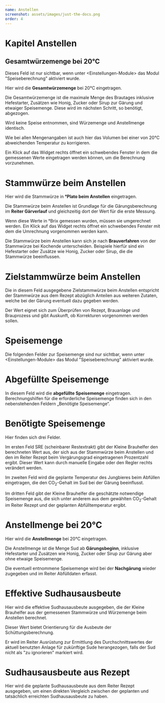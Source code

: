 ```yaml
---
name: Anstellen
screenshot: assets/images/just-the-docs.png
order: 4
---
```


# Kapitel Anstellen

## Gesamtwürzemenge bei 20°C

Dieses Feld ist nur sichtbar, wenn unter \<Einstellungen-Module\> das
Modul "Speiseberechnung" aktiviert wurde.

Hier wird die **Gesamtwürzemenge** bei 20°C eingetragen.

Die Gesamtwürzemenge ist die maximale Menge des Brautages inklusive
Hefestarter, Zusätzen wie Honig, Zucker oder Sirup zur Gärung und
etwaiger Speisemenge. Diese wird im nächsten Schritt, so benötigt,
abgezogen.

Wird keine Speise entnommen, sind Würzemenge und Anstellmenge identisch.

Wie bei allen Mengenangaben ist auch hier das Volumen bei einer von 20°C
abweichenden Temperatur zu korrigieren.

Ein Klick auf das Widget rechts öffnet ein schwebendes Fenster in dem
die gemessenen Werte eingetragen werden können, um die Berechnung
vorzunehmen.

# Stammwürze beim Anstellen

Hier wird die Stammwürze in **°Plato beim Anstellen** eingetragen.

Die Stammwürze beim Anstellen ist Grundlage für die Gärungsberechnung im
**Reiter Gärverlauf** und gleichzeitig dort der Wert für die erste
Messung.

Wenn diese Werte in °Brix gemessen wurden, müssen sie umgerechnet
werden. Ein Klick auf das Widget rechts öffnet ein schwebendes Fenster
mit dem die Umrechnung vorgenommen werden kann.

Die Stammwürze beim Anstellen kann sich je nach **Brauverfahren** von
der Stammwürze bei Kochende unterscheiden. Beispiele hierfür sind ein
Hefestarter oder Zusätze wie Honig, Zucker oder Sirup, die die
Stammwürze beeinflussen.

# Zielstammwürze beim Anstellen

Die in diesem Feld ausgegebene Zielstammwürze beim Anstellen entspricht
der Stammwürze aus dem Rezept abzüglich Anteilen aus weiteren Zutaten,
welche bei der Gärung eventuell dazu gegeben werden.

Der Wert eignet sich zum Überprüfen von Rezept, Brauanlage und
Brauprozess und gibt Auskunft, ob Korrekturen vorgenommen werden sollen.

# Speisemenge

Die folgenden Felder zur Speisemenge sind nur sichtbar, wenn unter
\<Einstellungen-Module\> das Modul "Speiseberechnung" aktiviert wurde.

# Abgefüllte Speisemenge

In diesem Feld wird die **abgefüllte Speisemenge** eingetragen.
Berechnungshilfen für die erforderliche Speisemenge finden sich in den
nebenstehenden Feldern „Benötigte Speisemenge“.

# Benötigte Speisemenge

Hier finden sich drei Felder.

Im ersten Feld SRE (scheinbarer Restextrakt) gibt der Kleine Brauhelfer
den berechneten Wert aus, der sich aus der Stammwürze beim Anstellen und
den im Reiter Rezept beim Vergärungsgrad eingetragenen Prozentzahl
ergibt. Dieser Wert kann durch manuelle Eingabe oder den Regler rechts
verändert werden.

Im zweiten Feld wird die geplante Temperatur des Jungbieres beim
Abfüllen eingetragen, die den CO<sub>2</sub>-Gehalt im Sud bei der
Gärung beeinflusst.

Im dritten Feld gibt der Kleine Brauhelfer die geschätzte notwendige
Speisemenge aus, die sich unter anderem aus dem gewählten
CO<sub>2</sub>-Gehalt im Reiter Rezept und der geplanten
Abfülltemperatur ergibt.

# Anstellmenge bei 20°C

Hier wird die **Anstellmenge** bei 20°C eingetragen.

Die Anstellmenge ist die Menge Sud ab **Gärungsbeginn**, inklusive
Hefestarter und Zusätzen wie Honig, Zucker oder Sirup zur Gärung aber
ohne etwaige Speisemenge.

Die eventuell entnommene Speisemenge wird bei der **Nachgärung** wieder
zugegeben und im Reiter Abfülldaten erfasst.

# Effektive Sudhausausbeute

Hier wird die effektive Sudhausausbeute ausgegeben, die der Kleine
Brauhelfer aus der gemessenen Stammwürze und Würzemenge beim Anstellen
berechnet.

Dieser Wert bietet Orientierung für die Ausbeute der
Schüttungsberechnung.

Er wird im Reiter Ausrüstung zur Ermittlung des Durchschnittswertes der
aktuell benutzten Anlage für zukünftige Sude herangezogen, falls der Sud
nicht als "zu ignorieren" markiert wird.

# Sudhausausbeute aus Rezept

Hier wird die geplante Sudhausausbeute aus dem Reiter Rezept ausgegeben,
um einen direkten Vergleich zwischen der geplanten und tatsächlich
erreichten Sudhausausbeute zu haben.
